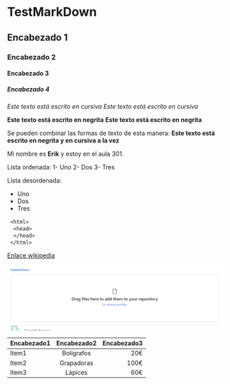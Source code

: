 # TestMarkDown
## Encabezado 1
### Encabezado 2
#### Encabezado 3
##### Encabezado 4

*Este texto está escrito en cursiva*
_Este texto está escrito en cursiva_

**Este texto está escrito en negrita**
__Este texto está escrito en negrita__

Se pueden combinar las formas de texto de esta manera:
__**Este texto está escrito en negrita y en cursiva a la vez**__

Mi nombre es **__Erik__** y estoy en el aula 301.

Lista ordenada:
1- Uno
2- Dos
3- Tres

Lista desordenada:
- Uno
- Dos
- Tres

```
 <html>
  <head>
  </head>
 </html>
```
 
 [Enlace wikipedia](https://es.wikipedia.org/wiki/Wikipedia:Portada "Click aquí")

![Foto](https://github.com/ErikPenyas19/TestMarkDown/blob/main/rECORTE%20RANDOM.PNG "XD")


| Encabezado1 | Encabezado2 | Encabezado3 |
| ----------- |:-----------:| -----------:|
| Item1 | Bolígrafos | 20€ |
| Item2 | Grapadoras | 100€ |
| Item3 | Lápices | 60€ |
